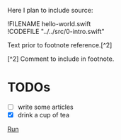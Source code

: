 Here I plan to include source:

!FILENAME hello-world.swift  
!CODEFILE "../../src/0-intro.swift"

Text prior to footnote reference.[^2]

[^2] Comment to include in footnote.

# TODOs
- [ ] write some articles
- [x] drink a cup of tea

[Run](http://swiftstub.com/730404416/)